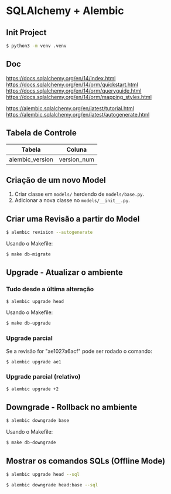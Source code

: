 # SQLAlchemy + Alembic

## Init Project

```sh
$ python3 -m venv .venv
```

## Doc

https://docs.sqlalchemy.org/en/14/index.html
https://docs.sqlalchemy.org/en/14/orm/quickstart.html
https://docs.sqlalchemy.org/en/14/orm/queryguide.html
https://docs.sqlalchemy.org/en/14/orm/mapping_styles.html

https://alembic.sqlalchemy.org/en/latest/tutorial.html
https://alembic.sqlalchemy.org/en/latest/autogenerate.html

## Tabela de Controle

|Tabela         |Coluna     |
|---------------|-----------|
|alembic_version|version_num|

## Criação de um novo Model

1. Criar classe em `models/` herdendo de `models/base.py`.
2. Adicionar a nova classe no `models/__init__.py`.

## Criar uma Revisão a partir do Model

```sh
$ alembic revision --autogenerate
```

Usando o Makefile:

```sh
$ make db-migrate
```

## Upgrade - Atualizar o ambiente

### Tudo desde a última alteração

```sh
$ alembic upgrade head
```

Usando o Makefile:

```sh
$ make db-upgrade
```

### Upgrade parcial

Se a revisão for "ae1027a6acf" pode ser rodado o comando:

```sh
$ alembic upgrade ae1
```

### Upgrade parcial (relativo)

```sh
$ alembic upgrade +2
```

## Downgrade - Rollback no ambiente

```sh
$ alembic downgrade base
```

Usando o Makefile:

```sh
$ make db-downgrade
```

## Mostrar os comandos SQLs (Offline Mode)

```sh
$ alembic upgrade head --sql
```

```sh
$ alembic downgrade head:base --sql
```

